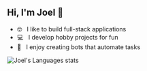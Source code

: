 ## Hi, I'm Joel 👋

- 🤓 &nbsp; I like to build full-stack applications
- 💻 &nbsp; I develop hobby projects for fun
- 🤖 &nbsp; I enjoy creating bots that automate tasks

![Joel's Languages stats](https://github-readme-stats.vercel.app/api/top-langs/?username=chillprogrammer&theme=buefy&layout=compact&langs_count=10)
